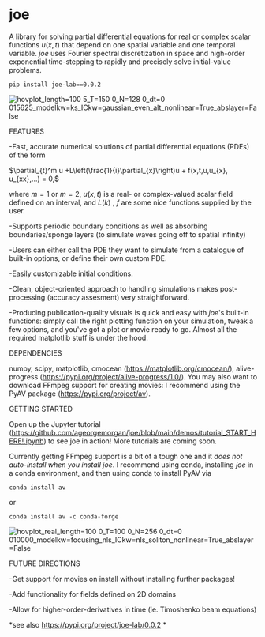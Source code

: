 # joe 
A library for solving partial differential equations for real or complex scalar functions $u(x,t)$ that depend on one spatial variable and one temporal variable. *joe* uses Fourier spectral discretization in space and high-order exponential time-stepping to rapidly and precisely solve initial-value problems. 

```
pip install joe-lab==0.0.2
```
![hovplot_length=100 5_T=150 0_N=128 0_dt=0 015625_modelkw=ks_ICkw=gaussian_even_alt_nonlinear=True_abslayer=False](https://github.com/user-attachments/assets/67d10328-5b6f-4559-85a2-375e83a67047)

FEATURES

-Fast, accurate numerical solutions of partial differential equations (PDEs) of the form 

$\partial_{t}^m u +L\left(\frac{1}{i}\partial_{x}\right)u + f(x,t,u,u_{x}, u_{xx},...) = 0,$

where $m=1$ or $m=2$, $u(x,t)$ is a real- or complex-valued scalar field defined on an interval, and $L(k)$ , $f$ are some nice functions supplied by the user.

-Supports periodic boundary conditions as well as absorbing boundaries/sponge layers (to simulate waves going off to spatial infinity)

-Users can either call the PDE they want to simulate from a catalogue of built-in options, or define their own custom PDE.

-Easily customizable initial conditions.

-Clean, object-oriented approach to handling simulations makes post-processing (accuracy assesment) very straightforward.      

-Producing publication-quality visuals is quick and easy with *joe*'s built-in functions: simply call the right plotting function on your simulation, tweak a few options, and you've got a plot or movie ready to go. Almost all the required matplotlib stuff is under the hood.  

DEPENDENCIES

numpy, scipy, matplotlib, cmocean (https://matplotlib.org/cmocean/), alive-progress (https://pypi.org/project/alive-progress/1.0/). You may also want to download FFmpeg support for creating movies: I recommend using the PyAV package (https://pypi.org/project/av).

GETTING STARTED
 
Open up the Jupyter tutorial (https://github.com/ageorgemorgan/joe/blob/main/demos/tutorial_START_HERE!.ipynb) to see joe in action! More tutorials are coming soon. 

Currently getting FFmpeg support is a bit of a tough one and it *does not auto-install when you install joe*. I recommend using conda, installing *joe* in a conda environment, and then using conda to install PyAV via 

```
conda install av
```

or 

```
conda install av -c conda-forge
```

![hovplot_real_length=100 0_T=100 0_N=256 0_dt=0 010000_modelkw=focusing_nls_ICkw=nls_soliton_nonlinear=True_abslayer=False](https://github.com/user-attachments/assets/06528efe-4cf6-43f2-9e9d-bf09cc81d8ce)


FUTURE DIRECTIONS

-Get support for movies on install without installing further packages!

-Add functionality for fields defined on 2D domains 

-Allow for higher-order-derivatives in time (ie. Timoshenko beam equations)

*see also https://pypi.org/project/joe-lab/0.0.2 *
